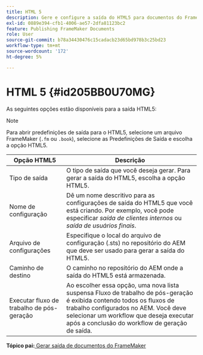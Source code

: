 ```yaml
---
title: HTML 5
description: Gere e configure a saída do HTML5 para documentos do FrameMaker no AEM Guides.
exl-id: 0889e394-cfb1-4006-ae57-2dfa81123bc2
feature: Publishing FrameMaker Documents
role: User
source-git-commit: b78a34430476c15cadacb23d65bd978b3c25bd23
workflow-type: tm+mt
source-wordcount: '172'
ht-degree: 5%

---
```


# HTML 5 {#id205BB0U70MG}

As seguintes opções estão disponíveis para a saída HTML5:

>[!NOTE]
>
> Para abrir predefinições de saída para o HTML5, selecione um arquivo FrameMaker \(`.fm` ou `.book`\), selecione as Predefinições de Saída e escolha a opção HTML5.

| Opção HTML5 | Descrição |
|------------|-----------|
| Tipo de saída | O tipo de saída que você deseja gerar. Para gerar a saída do HTML5, escolha a opção HTML5. |
| Nome de configuração | Dê um nome descritivo para as configurações de saída do HTML5 que você está criando. Por exemplo, você pode especificar *saída de clientes internos* ou *saída de usuários finais*. |
| Arquivo de configurações | Especifique o local do arquivo de configuração \(.sts\) no repositório do AEM que deve ser usado para gerar a saída do HTML5. |
| Caminho de destino | O caminho no repositório do AEM onde a saída do HTML5 está armazenada. |
| Executar fluxo de trabalho de pós-geração | Ao escolher essa opção, uma nova lista suspensa Fluxo de trabalho de pós-geração é exibida contendo todos os fluxos de trabalho configurados no AEM. Você deve selecionar um workflow que deseja executar após a conclusão do workflow de geração de saída. |

**Tópico pai:**[ Gerar saída de documentos do FrameMaker](fm-output-generatation.md)
